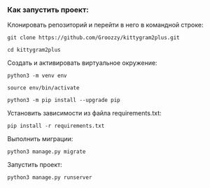 ### Как запустить проект:

Клонировать репозиторий и перейти в него в командной строке:

```
git clone https://github.com/Groozzy/kittygram2plus.git
```

```
cd kittygram2plus
```

Cоздать и активировать виртуальное окружение:

```
python3 -m venv env
```

```
source env/bin/activate
```

```
python3 -m pip install --upgrade pip
```

Установить зависимости из файла requirements.txt:

```
pip install -r requirements.txt
```

Выполнить миграции:

```
python3 manage.py migrate
```

Запустить проект:

```
python3 manage.py runserver
```
